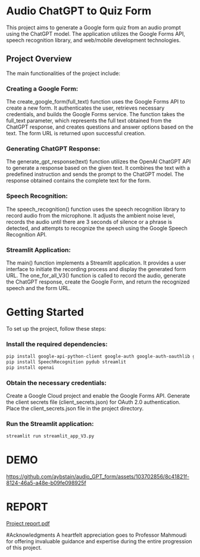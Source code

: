 # Audio ChatGPT to Quiz Form
This project aims to generate a Google form quiz from an audio prompt using the ChatGPT model. The application utilizes the Google Forms API, speech recognition library, and web/mobile development technologies.

## Project Overview
The main functionalities of the project include:

### Creating a Google Form: 
The create_google_form(full_text) function uses the Google Forms API to create a new form. It authenticates the user, retrieves necessary credentials, and builds the Google Forms service. The function takes the full_text parameter, which represents the full text obtained from the ChatGPT response, and creates questions and answer options based on the text. The form URL is returned upon successful creation.

### Generating ChatGPT Response:
The generate_gpt_response(text) function utilizes the OpenAI ChatGPT API to generate a response based on the given text. It combines the text with a predefined instruction and sends the prompt to the ChatGPT model. The response obtained contains the complete text for the form.

### Speech Recognition:
The speech_recognition() function uses the speech recognition library to record audio from the microphone. It adjusts the ambient noise level, records the audio until there are 3 seconds of silence or a phrase is detected, and attempts to recognize the speech using the Google Speech Recognition API.

### Streamlit Application:
The main() function implements a Streamlit application. It provides a user interface to initiate the recording process and display the generated form URL. The one_for_all_V3() function is called to record the audio, generate the ChatGPT response, create the Google Form, and return the recognized speech and the form URL.


# Getting Started
To set up the project, follow these steps:

### Install the required dependencies:
```bash 
pip install google-api-python-client google-auth google-auth-oauthlib google-auth-httplib2
pip install SpeechRecognition pydub streamlit
pip install openai
```
### Obtain the necessary credentials:

Create a Google Cloud project and enable the Google Forms API.
Generate the client secrets file (client_secrets.json) for OAuth 2.0 authentication.
Place the client_secrets.json file in the project directory.

### Run the Streamlit application:
```bash
streamlit run streamlit_app_V3.py
```
# DEMO
https://github.com/aybstain/audio_GPT_form/assets/103702856/8c41821f-8124-46a5-a48e-b09fe098925f

# REPORT 
[Project report.pdf](https://github.com/aybstain/audio_GPT_form/files/11602232/Project.report.pdf)

#Acknowledgments
A heartfelt appreciation goes to Professor Mahmoudi for offering invaluable guidance and expertise during the entire progression of this project.


